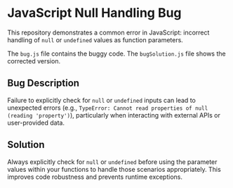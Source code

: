 # JavaScript Null Handling Bug

This repository demonstrates a common error in JavaScript: incorrect handling of `null` or `undefined` values as function parameters.

The `bug.js` file contains the buggy code.  The `bugSolution.js` file shows the corrected version.

## Bug Description
Failure to explicitly check for `null` or `undefined` inputs can lead to unexpected errors (e.g., `TypeError: Cannot read properties of null (reading 'property')`), particularly when interacting with external APIs or user-provided data. 

## Solution
Always explicitly check for `null` or `undefined` before using the parameter values within your functions to handle those scenarios appropriately. This improves code robustness and prevents runtime exceptions.
